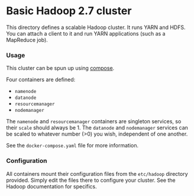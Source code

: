 # Basic Hadoop 2.7 cluster

This directory defines a scalable Hadoop cluster. It runs YARN and HDFS. You
can attach a client to it and run YARN applications (such as a MapReduce job).

### Usage

This cluster can be spun up using [compose](https://github.com/docker/compose).

Four containers are defined:
- `namenode`
- `datanode`
- `resourcemanager`
- `nodemanager`

The `namenode` and `resourcemanager` containers are singleton services, so their `scale` should always be 1. The `datanode` and `nodemanager` services can be scaled to whatever number (>0) you wish, independent of one another.

See the `docker-compose.yaml` file for more information.

### Configuration

All containers mount their configuration files from the `etc/hadoop` directory
provided. Simply edit the files there to configure your cluster. See the Hadoop
documentation for specifics.
